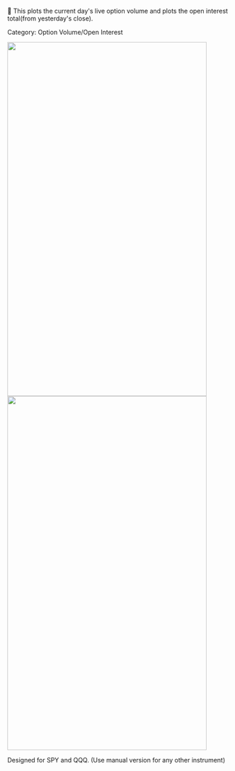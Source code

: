 🚀 This plots the current day's live option volume and plots the open interest total(from yesterday's close).

Category: Option Volume/Open Interest


<img src="https://user-images.githubusercontent.com/75052782/204035280-5cd1d4ba-0243-44d6-910e-92828ea3b713.png" width="450" height="800">


<img src="https://user-images.githubusercontent.com/75052782/203657718-b908e2e4-925b-49bb-91c3-23ba76b43882.png" width="450" height="800">

Designed for SPY and QQQ. (Use manual version for any other instrument)

